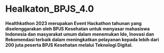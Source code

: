 # Healkaton_BPJS_4.0
#### Healthkathon 2023 merupakan Event Hackathon tahunan yang diselenggarakan oleh BPJS Kesehatan untuk menyasar mahasiswa Indonesia dan masyarakat umum dalam menemukan Ide, Inovasi dan Rekomendasi terbaik dalam meningkatkan pelayanan kepada lebih dari 200 juta peserta BPJS Kesehatan melalui Teknologi Digital.
